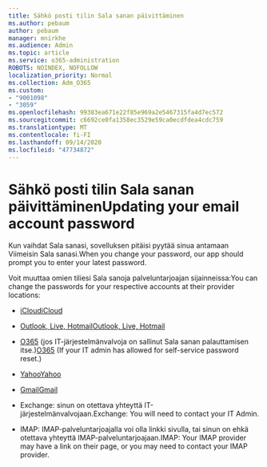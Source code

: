 ```yaml
---
title: Sähkö posti tilin Sala sanan päivittäminen
ms.author: pebaum
author: pebaum
manager: mnirkhe
ms.audience: Admin
ms.topic: article
ms.service: o365-administration
ROBOTS: NOINDEX, NOFOLLOW
localization_priority: Normal
ms.collection: Adm_O365
ms.custom:
- "9001098"
- "3059"
ms.openlocfilehash: 99383ea671e22f85e969a2e5467315fa4d7ec572
ms.sourcegitcommit: c6692ce0fa1358ec3529e59ca0ecdfdea4cdc759
ms.translationtype: MT
ms.contentlocale: fi-FI
ms.lasthandoff: 09/14/2020
ms.locfileid: "47734872"
---
```

# <a name="updating-your-email-account-password"></a><span data-ttu-id="31759-102">Sähkö posti tilin Sala sanan päivittäminen</span><span class="sxs-lookup"><span data-stu-id="31759-102">Updating your email account password</span></span>

<span data-ttu-id="31759-103">Kun vaihdat Sala sanasi, sovelluksen pitäisi pyytää sinua antamaan Viimeisin Sala sanasi.</span><span class="sxs-lookup"><span data-stu-id="31759-103">When you change your password, our app should prompt you to enter your latest password.</span></span>

<span data-ttu-id="31759-104">Voit muuttaa omien tiliesi Sala sanoja palveluntarjoajan sijainneissa:</span><span class="sxs-lookup"><span data-stu-id="31759-104">You can change the passwords for your respective accounts at their provider locations:</span></span>

- [<span data-ttu-id="31759-105">iCloud</span><span class="sxs-lookup"><span data-stu-id="31759-105">iCloud</span></span>](https://support.apple.com/HT201487)

- [<span data-ttu-id="31759-106">Outlook, Live, Hotmail</span><span class="sxs-lookup"><span data-stu-id="31759-106">Outlook, Live, Hotmail</span></span>](https://account.live.com/password/reset)

- <span data-ttu-id="31759-107">[O365](https://passwordreset.microsoftonline.com) (jos IT-järjestelmänvalvoja on sallinut Sala sanan palauttamisen itse.)</span><span class="sxs-lookup"><span data-stu-id="31759-107">[O365](https://passwordreset.microsoftonline.com) (If your IT admin has allowed for self-service password reset.)</span></span>

- [<span data-ttu-id="31759-108">Yahoo</span><span class="sxs-lookup"><span data-stu-id="31759-108">Yahoo</span></span>](https://login.yahoo.com/account/challenge/username?done=https%3A%2F%2Fwww.yahoo.com%2F&authMechanism=secondary&chllngnm=base&sessionIndex=QQ--)

- [<span data-ttu-id="31759-109">Gmail</span><span class="sxs-lookup"><span data-stu-id="31759-109">Gmail</span></span>](https://support.google.com/mail/answer/41078?co=GENIE.Platform%3DDesktop&hl=en)

- <span data-ttu-id="31759-110">Exchange: sinun on otettava yhteyttä IT-järjestelmänvalvojaan.</span><span class="sxs-lookup"><span data-stu-id="31759-110">Exchange: You will need to contact your IT Admin.</span></span>

- <span data-ttu-id="31759-111">IMAP: IMAP-palveluntarjoajalla voi olla linkki sivulla, tai sinun on ehkä otettava yhteyttä IMAP-palveluntarjoajaan.</span><span class="sxs-lookup"><span data-stu-id="31759-111">IMAP: Your IMAP provider may have a link on their page, or you may need to contact your IMAP provider.</span></span>